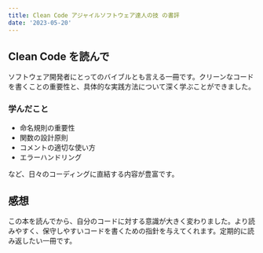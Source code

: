 ```yaml
---
title: Clean Code アジャイルソフトウェア達人の技 の書評
date: '2023-05-20'
---
```


## Clean Code を読んで

ソフトウェア開発者にとってのバイブルとも言える一冊です。クリーンなコードを書くことの重要性と、具体的な実践方法について深く学ぶことができました。

### 学んだこと

*   命名規則の重要性
*   関数の設計原則
*   コメントの適切な使い方
*   エラーハンドリング

など、日々のコーディングに直結する内容が豊富です。

## 感想

この本を読んでから、自分のコードに対する意識が大きく変わりました。より読みやすく、保守しやすいコードを書くための指針を与えてくれます。定期的に読み返したい一冊です。
